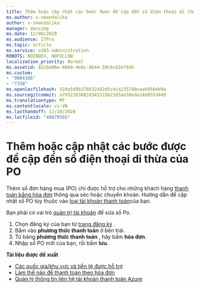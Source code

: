 ```yaml
---
title: Thêm hoặc cập nhật các bước được đề cập đến số điện thoại di thừa của PO
ms.author: v-smandalika
author: v-smandalika
manager: dansimp
ms.date: 12/09/2020
ms.audience: ITPro
ms.topic: article
ms.service: o365-administration
ROBOTS: NOINDEX, NOFOLLOW
localization_priority: Normal
ms.assetid: 82c0a06e-86b0-4e8c-8644-59cbc02e7645
ms.custom:
- "9004166"
- "7338"
ms.openlocfilehash: 524a5d9b376632482d5c4ca235789caab958eb9a
ms.sourcegitcommit: a7952283882d341515623d5ae58eda14d0553449
ms.translationtype: MT
ms.contentlocale: vi-VN
ms.lasthandoff: 12/10/2020
ms.locfileid: "49679565"
---
```

# <a name="add-or-update-po-number---legacy-wd---recommended-steps"></a>Thêm hoặc cập nhật các bước được đề cập đến số điện thoại di thừa của PO

Thêm số đơn hàng mua (PO) chỉ được hỗ trợ cho những khách hàng [thanh toán bằng hóa đơn](https://docs.microsoft.com/azure/cost-management-billing/manage/pay-by-invoice) thông qua séc hoặc chuyển khoản. Hướng dẫn để cập nhật số PO tùy thuộc vào [loại tài khoản thanh toán](https://docs.microsoft.com/azure/cost-management-billing/manage/view-all-accounts)của bạn.

Bạn phải có vai trò [quản trị tài khoản](https://docs.microsoft.com/azure/role-based-access-control/rbac-and-directory-admin-roles) để sửa số Po.

1. Chọn đăng ký của bạn từ [trang đăng ký](https://ms.portal.azure.com/#blade/Microsoft_Azure_Billing/SubscriptionsBlade) .
2. Bấm vào **phương thức thanh toán** ở bên trái.
3. Từ bảng **phương thức thanh toán** , hãy bấm **hóa đơn**. 
4. Nhập số PO mới của bạn, rồi bấm **lưu**.

**Tài liệu được đề xuất**

- [Các quốc gia/khu vực và tiền tệ được hỗ trợ](https://azure.microsoft.com/en-us/pricing/faq/) 
- [Làm thế nào để thanh toán theo hóa đơn](https://docs.microsoft.com/azure/cost-management-billing/manage/pay-by-invoice) 
- [Quản lý thông tin liên hệ tài khoản thanh toán Azure](https://docs.microsoft.com/azure/cost-management-billing/manage/change-azure-account-profile)


